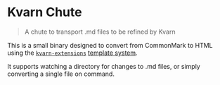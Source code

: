 # Kvarn Chute

> A chute to transport .md files to be refined by Kvarn

This is a small binary designed to convert from CommonMark to HTML using the
[`kvarn-extensions`](https://kvarn.org/ecosystem/#extensions) [template system](https://kvarn.org/features/#templates).

It supports watching a directory for changes to .md files, or simply converting a single file on command.
